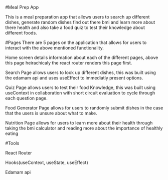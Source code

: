#Meal Prep App

This is a meal preparation app that allows users to search up different dishes, generate random dishes find out there bmi and learn more about there health and also take a food quiz to test their knowledge about different foods.

#Pages
There are 5 pages on the application that allows for users to interact with the above mentioned functionality.

Home screen details information about each of the different pages, above this page heirachicaly the react router renders this page first.

Search Page allows users to look up different dishes, this was built using the edamam api and uses useEffect to immediatly present options.

Quiz Page allows users to test their food Knowledge, this was built using useContext in collaboration with short circuit evaluation to cycle through each question page.

Food Generator Page allows for users to randomly submit dishes in the case that the users is unsure about what to make.

Nutrition Page allows for users to learn more about their health through taking the bmi calculator and reading more about the importance of healthly eating

#Tools

React Router

Hooks(useContext, useState, useEffect)

Edamam api
